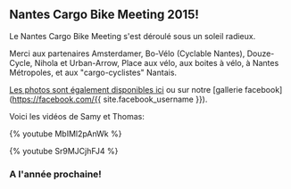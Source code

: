 ## Nantes Cargo Bike Meeting 2015!

Le Nantes Cargo Bike Meeting s'est déroulé sous un soleil radieux.

Merci aux partenaires Amsterdamer, Bo-Vélo (Cyclable Nantes), Douze-Cycle, Nihola et Urban-Arrow, Place aux vélo, aux boites à vélo, à Nantes Métropoles, et aux "cargo-cyclistes" Nantais.

[Les photos sont également disponibles ici](/gallerie_2015/ "gallerie ncb 2015") ou sur notre [gallerie facebook](https://facebook.com/{{ site.facebook_username }}).

Voici les vidéos de Samy et Thomas:

{% youtube MbIMl2pAnWk %}

{% youtube Sr9MJCjhFJ4 %}


### A l'année prochaine!
